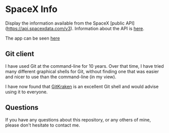 # SpaceX Info

Display the information available from the SpaceX [public API] (https://api.spacexdata.com/v3). 
Information about the API is [here](https://documenter.getpostman.com/view/2025350/RWaEzAiG#d65a7f85-e0c7-41ce-b41d-9ad20a238d90).

The app can be seen [here](http://spacex.reallybigshoe.co.uk)

## Git client

I have used Git at the command-line for 10 years.
Over that time, I have tried many different graphical shells for Git,
without finding one that was easier and nicer to use than the command-line
(in my view).

I have now found that [GitKraken](https://www.gitkraken.com) is an excellent
Git shell and would advise using it to everyone.

## Questions

If you have any questions about this repository, or any others of mine, please
don't hesitate to contact me.
